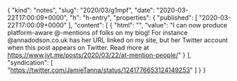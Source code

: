 {
  "kind": "notes",
  "slug": "2020/03/g1mpf",
  "date": "2020-03-22T17:00:09+0000",
  "h": "h-entry",
  "properties": {
    "published": [
      "2020-03-22T17:00:09+0000"
    ],
    "content": [
      {
        "html": "",
        "value": "I can now produce platform-aware @-mentions of folks on my blog! For instance @annadodson.co.uk has her URL linked on my site, but her Twitter account when this post appears on Twitter. Read more at https://www.jvt.me/posts/2020/03/22/at-mention-people/"
      }
    ],
    "syndication": [
      "https://twitter.com/JamieTanna/status/1241776653124149253"
    ]
  }
}
